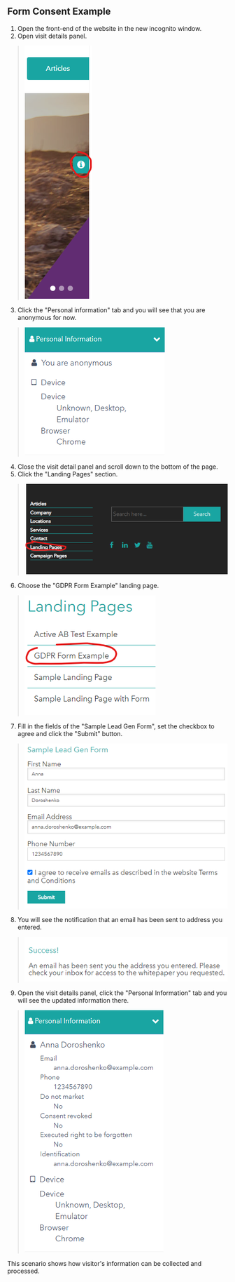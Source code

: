 ## Form Consent Example

1. Open the front-end of the website in the new incognito window.
2. Open visit details panel.
> ![Visit details icon](./media/image19.png)

3. Click the "Personal information" tab and you will see that you are anonymous for now.
> ![Personal Information Tab](./media/image20.png)
> 
4. Close the visit detail panel and scroll down to the bottom of the page.
5. Click the "Landing Pages" section.
> ![Landing Pages section](./media/image21.png)

6. Choose the "GDPR Form Example" landing page.
> ![GDPR Form Example](./media/image22.png)

7. Fill in the fields of the "Sample Lead Gen Form", set the checkbox to agree and click the "Submit" button.
> ![Sample Lead Gen Form](./media/image23.png)

8. You will see the notification that an email has been sent to address you entered.
> ![Success notification](./media/image24.png)

9. Open the visit details panel, click the "Personal Information" tab and you will see the updated information there.
> ![Updated information in Personal Information Tab](./media/image25.png)

This scenario shows how visitor's information can be collected and processed.


